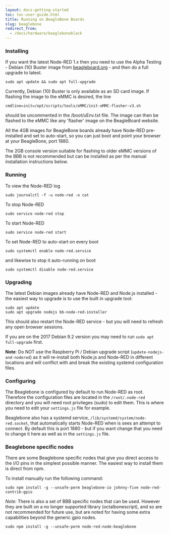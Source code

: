 ```yaml
---
layout: docs-getting-started
toc: toc-user-guide.html
title: Running on BeagleBone Boards
slug: beaglebone
redirect_from:
  - /docs/hardware/beagleboneblack
---
```



### Installing

If you want the latest Node-RED 1.x then you need to use the Alpha Testing - Debian (10) Buster image from
 <a href="https://beagleboard.org/latest-images" target="bbb">beagleboard.org</a> - and then do a full upgrade to latest. 

    sudo apt update && sudo apt full-upgrade

Currently, Debian (10) Buster is only available as an SD card image. If flashing the image to the eMMC is desired, the line

    cmdline=init=/opt/scripts/tools/eMMC/init-eMMC-flasher-v3.sh

should be uncommented in the /boot/uEnv.txt file. The image can then be flashed to the eMMC like any 'flasher' image on the
BeagleBoard website.
	
All the 4GB images for BeagleBone boards already have Node-RED pre-installed and set to auto-start,
so you can just boot and point your browser at your BeagleBone, port 1880.

The 2GB console version suitable for flashing to older eMMC versions of the BBB is not recommended but can be
installed as per the manual installation instructions below.

### Running

To view the Node-RED log

    sudo journalctl -f -u node-red -o cat

To stop Node-RED

    sudo service node-red stop

To start Node-RED

    sudo service node-red start

To set Node-RED to auto-start on every boot

    sudo systemctl enable node-red.service

and likewise to stop it auto-running on boot

    sudo systemctl disable node-red.service


### Upgrading

The latest Debian images already have Node-RED and Node.js installed - the easiest way to upgrade is to use the built in upgrade tool:

    sudo apt update
    sudo apt upgrade nodejs bb-node-red-installer

This should also restart the Node-RED service - but you will need to refresh any open browser sessions.

If you are on the 2017 Debian 9.2 version you may need to run `sudo apt full-upgrade` first.

**Note**: Do NOT use the Raspberry Pi / Debian upgrade script (`update-nodejs-and-nodered`) as
it will re-install both Node.js and Node-RED in different locations and will conflict with and
break the existing systemd configuration files.

### Configuring

The Beaglebone is configured by default to run Node-RED as root. Therefore the configuration files are located in the
`/root/.node-red` directory and you will need root privileges (sudo) to edit them. This is where you need to edit your
`settings.js` file for example.

Beaglebone also has a systemd service, `/lib/systemd/system/node-red.socket`, that automatically starts Node-RED
when is sees an attempt to connect. By default this is port 1880 - but if you want change that you need to change it
here as well as in the `settings.js` file.

### Beaglebone specific nodes

There are some Beaglebone specific nodes that give you direct access to the I/O pins in the simplest possible manner.
The easiest way to install them is direct from npm.

To install manually run the following command:

    sudo npm install -g --unsafe-perm beaglebone-io johnny-five node-red-contrib-gpio

*Note*: There is also a set of BBB specific nodes that can be used. However they are built on a no longer supported
library (octalbonescript), and so are not recommended for future use, but are noted for having some extra capabilities
beyond the generic gpio nodes.

    sudo npm install -g --unsafe-perm node-red-node-beaglebone
